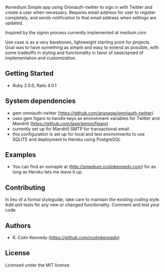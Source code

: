#smedium
Simple app using Omniauth-twitter to sign in with Twitter and create a user when necessary. Requires email address for user to register completely, and sends notificaiton to that email address when settings are updated.

Inspired by the signin process currently implemented at medium.com

Use case is as a very barebones, lightweight starting point for projects. Goal was to have something as simple and easy to extend as possible, with some tradeoffs in styling and functionality in favor of ease/speed of implementation and customization.

## Getting Started
* Ruby 2.0.0, Rails 4.0.1


## System dependencies
* gem omniauth-twitter (https://github.com/arunagw/omniauth-twitter)
* uses gem figaro to handle keys as environment variables for Twitter and Mandrill (https://github.com/laserlemon/figaro)
* currently set up for Mandrill SMTP for transactional email
* this configuration is set up for local and test environments to use SQLITE and deployment to Heroku using PostgreSQL

## Examples
- You can find an exmaple at (http://smedium.rcolinkennedy.com) for as long as Heroku lets me leave it up.

## Contributing
In lieu of a formal styleguide, take care to maintain the existing coding style. Add unit tests for any new or changed functionality. Comment and test your code.

## Authors
- R. Colin Kennedy (https://github.com/rcolinkennedy)


## License
Licensed under the MIT license. 